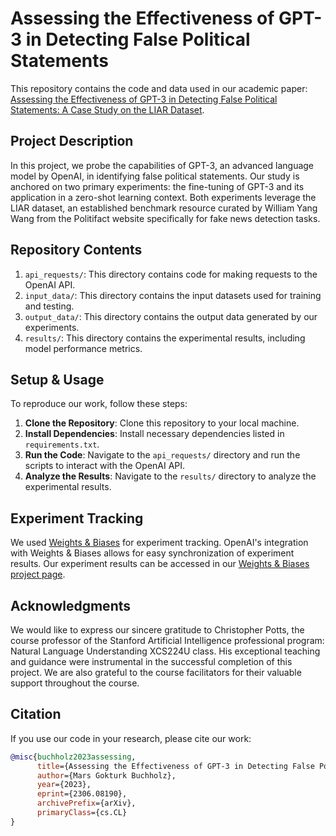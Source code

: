 # Assessing the Effectiveness of GPT-3 in Detecting False Political Statements

This repository contains the code and data used in our academic paper: [Assessing the Effectiveness of GPT-3 in Detecting False Political Statements: A Case Study on the LIAR Dataset](https://arxiv.org/abs/2306.08190).

## Project Description

In this project, we probe the capabilities of GPT-3, an advanced language model by OpenAI, in identifying false political statements. Our study is anchored on two primary experiments: the fine-tuning of GPT-3 and its application in a zero-shot learning context. Both experiments leverage the LIAR dataset, an established benchmark resource curated by William Yang Wang from the Politifact website specifically for fake news detection tasks.

## Repository Contents

1. `api_requests/`: This directory contains code for making requests to the OpenAI API.
2. `input_data/`: This directory contains the input datasets used for training and testing.
3. `output_data/`: This directory contains the output data generated by our experiments.
4. `results/`: This directory contains the experimental results, including model performance metrics.

## Setup & Usage

To reproduce our work, follow these steps:

1. **Clone the Repository**: Clone this repository to your local machine.
2. **Install Dependencies**: Install necessary dependencies listed in `requirements.txt`.
3. **Run the Code**: Navigate to the `api_requests/` directory and run the scripts to interact with the OpenAI API.
4. **Analyze the Results**: Navigate to the `results/` directory to analyze the experimental results.

## Experiment Tracking

We used [Weights & Biases](https://wandb.ai/site) for experiment tracking. OpenAI's integration with Weights & Biases allows for easy synchronization of experiment results. Our experiment results can be accessed in our [Weights & Biases project page](https://api.wandb.ai/links/mars-works/b6w8u2mi).

## Acknowledgments

We would like to express our sincere gratitude to Christopher Potts, the course professor of the Stanford Artificial Intelligence professional program: Natural Language Understanding XCS224U class. 
His exceptional teaching and guidance were instrumental in the successful completion of this project. 
We are also grateful to the course facilitators for their valuable support throughout the course.

## Citation
If you use our code in your research, please cite our work:
```bibtex
@misc{buchholz2023assessing,
      title={Assessing the Effectiveness of GPT-3 in Detecting False Political Statements: A Case Study on the LIAR Dataset}, 
      author={Mars Gokturk Buchholz},
      year={2023},
      eprint={2306.08190},
      archivePrefix={arXiv},
      primaryClass={cs.CL}
}
```

